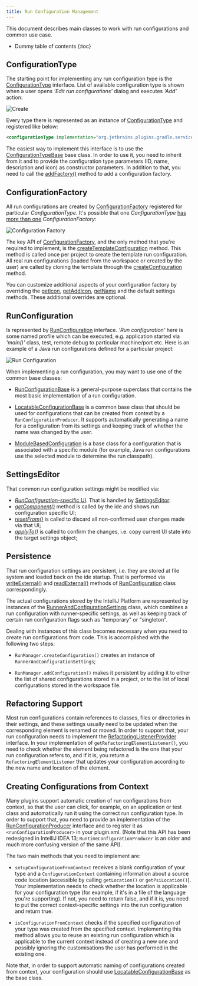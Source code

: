 ```yaml
---
title: Run Configuration Management
---
```


This document describes main classes to work with run configurations and common use case.

* Dummy table of contents
{:toc}

## ConfigurationType

The starting point for implementing any run configuration type is the
[ConfigurationType](https://upsource.jetbrains.com/idea-community/file/1731d054af4ca27aa827c03929e27eeb0e6a8366/platform/lang-api/src/com/intellij/execution/configurations/ConfigurationType.java)
interface.
List of available configuration type is shown when a user opens _'Edit run configurations'_ dialog and executes _'Add'_ action:

![Create](/basics/img/create-1.png)

Every type there is represented as an instance of
[ConfigurationType](https://upsource.jetbrains.com/idea-community/file/1731d054af4ca27aa827c03929e27eeb0e6a8366/platform/lang-api/src/com/intellij/execution/configurations/ConfigurationType.java)
and registered like below:

```xml
<configurationType implementation="org.jetbrains.plugins.gradle.service.execution.GradleExternalTaskConfigurationType"/>
```

The easiest way to implement this interface is to use the
[ConfigurationTypeBase](https://upsource.jetbrains.com/idea-community/file/1731d054af4ca27aa827c03929e27eeb0e6a8366/platform/lang-api/src/com/intellij/execution/configurations/ConfigurationTypeBase.java) base class. In order to use it, you need to inherit from it and to provide the configuration type parameters (ID, name, description and icon) as constructor parameters. In addition to that, you need to call the
[addFactory()](https://github.com/JetBrains/intellij-community/blob/master/platform/lang-api/src/com/intellij/execution/configurations/ConfigurationTypeBase.java#L46)
method to add a configuration factory.

## ConfigurationFactory

All run configurations are created by
[ConfigurationFactory](https://upsource.jetbrains.com/idea-community/file/1731d054af4ca27aa827c03929e27eeb0e6a8366/platform/lang-api/src/com/intellij/execution/configurations/ConfigurationFactory.java)
registered for particular _ConfigurationType_.
It's possible that one _ConfigurationType_
[has more than one](https://github.com/JetBrains/intellij-community/blob/master/platform/lang-api/src/com/intellij/execution/configurations/ConfigurationType.java#L34)
_ConfigurationFactory_:

![Configuration Factory](/basics/img/create-3.png)

The key API of
[ConfigurationFactory](https://upsource.jetbrains.com/idea-community/file/1731d054af4ca27aa827c03929e27eeb0e6a8366/platform/lang-api/src/com/intellij/execution/configurations/ConfigurationFactory.java),
and the only method that you're required to implement, is the
[createTemplateConfiguration](https://github.com/JetBrains/intellij-community/blob/master/platform/lang-api/src/com/intellij/execution/configurations/ConfigurationFactory.java#L45)
method.
This method is called once per project to create the template run configuration.
All real run configurations (loaded from the workspace or created by the user) are called by cloning the template through the
[createConfiguration](https://github.com/JetBrains/intellij-community/blob/master/platform/lang-api/src/com/intellij/execution/configurations/ConfigurationFactory.java#L39)
method.

You can customize additional aspects of your configuration factory by overriding the
[getIcon](https://github.com/JetBrains/intellij-community/blob/master/platform/lang-api/src/com/intellij/execution/configurations/ConfigurationFactory.java#L59),
[getAddIcon](https://github.com/JetBrains/intellij-community/blob/master/platform/lang-api/src/com/intellij/execution/configurations/ConfigurationFactory.java#L55),
[getName](https://github.com/JetBrains/intellij-community/blob/master/platform/lang-api/src/com/intellij/execution/configurations/ConfigurationFactory.java#L51)
and the default settings methods.
These additional overrides are optional.

## RunConfiguration

Is represented by
[RunConfiguration](https://upsource.jetbrains.com/idea-community/file/1731d054af4ca27aa827c03929e27eeb0e6a8366/platform/lang-api/src/com/intellij/execution/configurations/RunConfiguration.java)
interface.
_'Run configuration'_ here is some named profile which can be executed, e.g. application started via _'main()'_ class, test, remote debug to particular machine/port etc.
Here is an example of a Java run configurations defined for a particular project:

![Run Configuration](/basics/img/create-2.png)

When implementing a run configuration, you may want to use one of the common base classes:

*  [RunConfigurationBase](https://upsource.jetbrains.com/idea-community/file/1731d054af4ca27aa827c03929e27eeb0e6a8366/platform/lang-api/src/com/intellij/execution/configurations/RunConfigurationBase.java)
is a general-purpose superclass that contains the most basic implementation of a run configuration.

*  [LocatableConfigurationBase](https://upsource.jetbrains.com/idea-community/file/1731d054af4ca27aa827c03929e27eeb0e6a8366/platform/lang-api/src/com/intellij/execution/configurations/LocatableConfigurationBase.java)
is a common base class that should be used for configurations that can be created from context by a `RunConfigurationProducer`.
It supports automatically generating a name for a configuration from its settings and keeping track of whether the name was changed by the user.

*  [ModuleBasedConfiguration](https://upsource.jetbrains.com/idea-community/file/1731d054af4ca27aa827c03929e27eeb0e6a8366/platform/lang-api/src/com/intellij/execution/configurations/ModuleBasedConfiguration.java)
is a base class for a configuration that is associated with a specific module (for example, Java run configurations use the selected module to determine the run classpath).

## SettingsEditor

That common run configuration settings might be modified via:

*  [_RunConfiguration_-specific UI](https://github.com/JetBrains/intellij-community/blob/master/platform/lang-api/src/com/intellij/execution/configurations/RunConfiguration.java#L48).
That is handled by [SettingsEditor](https://github.com/JetBrains/intellij-community/blob/master/platform/platform-api/src/com/intellij/openapi/options/SettingsEditor.java#L97):
*  [_getComponent()_](https://github.com/JetBrains/intellij-community/blob/master/platform/platform-api/src/com/intellij/openapi/options/SettingsEditor.java#L97)
method is called by the ide and shows run configuration specific UI;
*  [_resetFrom()_](https://github.com/JetBrains/intellij-community/blob/master/platform/platform-api/src/com/intellij/openapi/options/SettingsEditor.java#L83)
is called to discard all non-confirmed user changes made via that UI;
*  [_applyTo()_](https://github.com/JetBrains/intellij-community/blob/master/platform/platform-api/src/com/intellij/openapi/options/SettingsEditor.java#L93)
is called to confirm the changes, i.e. copy current UI state into the target settings object;

## Persistence

That run configuration settings are persistent, i.e. they are stored at file system and loaded back on the ide startup.
That is performed via
[writeExternal()](https://github.com/JetBrains/intellij-community/blob/master/platform/util/src/com/intellij/openapi/util/JDOMExternalizable.java#L27)
and
[readExternal()](https://github.com/JetBrains/intellij-community/blob/master/platform/util/src/com/intellij/openapi/util/JDOMExternalizable.java#L26)
methods of
[RunConfiguration](https://upsource.jetbrains.com/idea-community/file/1731d054af4ca27aa827c03929e27eeb0e6a8366/platform/lang-api/src/com/intellij/execution/configurations/RunConfiguration.java)
class correspondingly.

The actual configurations stored by the IntelliJ Platform are represented by instances of the
[RunnerAndConfigurationSettings](https://upsource.jetbrains.com/idea-community/file/1731d054af4ca27aa827c03929e27eeb0e6a8366/platform/lang-api/src/com/intellij/execution/RunnerAndConfigurationSettings.java)
class, which combines a run configuration with runner-specific settings, as well as keeping track of certain run configuration flags such as "temporary" or "singleton".

Dealing with instances of this class becomes necessary when you need to create run configurations from code. This is accomplished with the following two steps:

 *  `RunManager.createConfiguration()` creates an instance of `RunnerAndConfigurationSettings`;

 *  `RunManager.addConfiguration()` makes it persistent by adding it to either the list of shared configurations stored in a project, or to the list of local configurations stored in the workspace file.

<div id="refactoring-support"/>

## Refactoring Support

Most run configurations contain references to classes, files or directories in their settings, and these settings usually need to be updated when the corresponding element is renamed or moved.
In order to support that, your run configuration needs to implement the
[RefactoringListenerProvider](https://upsource.jetbrains.com/idea-community/file/1731d054af4ca27aa827c03929e27eeb0e6a8366/platform/lang-api/src/com/intellij/execution/configurations/RefactoringListenerProvider.java)
interface.
In your implementation of `getRefactoringElementListener()`, you need to check whether the element being refactored is the one that your run configuration refers to, and if it is, you return a `RefactoringElementListener` that updates your configuration according to the new name and location of the element.

## Creating Configurations from Context

Many plugins support automatic creation of run configurations from context, so that the user can click, for example, on an application or test class and automatically run it using the correct run configuration type. In order to support that, you need to provide an implementation of the
[RunConfigurationProducer](https://upsource.jetbrains.com/idea-community/file/1731d054af4ca27aa827c03929e27eeb0e6a8366/platform/lang-api/src/com/intellij/execution/actions/RunConfigurationProducer.java)
interface and to register it as `<runConfigurationProducer>` in your plugin.xml.
(Note that this API has been redesigned in IntelliJ IDEA 13; `RuntimeConfigurationProducer` is an older and much more confusing version of the same API).

The two main methods that you need to implement are:

 *  `setupConfigurationFromContext` receives a blank configuration of your type and a `ConfigurationContext` containing information about a source code location (accessible by calling `getLocation()` or `getPsiLocation()`).
 Your implementation needs to check whether the location is applicable for your configuration type (for example, if it's in a file of the language you're supporting).
 If not, you need to return false, and if it is, you need to put the correct context-specific settings into the run configuration and return true.

 *  `isConfigurationFromContext` checks if the specified configuration of your type was created from the specified context.
 Implementing this method allows you to reuse an existing run configuration which is applicable to the current context instead of creating a new one and possibly ignoring the customisations the user has performed in the existing one.

Note that, in order to support automatic naming of configurations created from context, your configuration should use
[LocatableConfigurationBase](https://upsource.jetbrains.com/idea-community/file/1731d054af4ca27aa827c03929e27eeb0e6a8366/platform/lang-api/src/com/intellij/execution/configurations/LocatableConfigurationBase.java)
as the base class.
